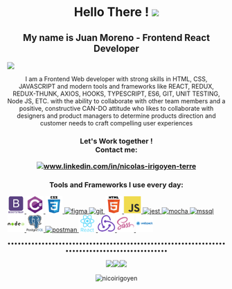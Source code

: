 <h1 align="center" >Hello There ! <img src="https://raw.githubusercontent.com/MartinHeinz/MartinHeinz/master/wave.gif" width="30px"></h1>
<h2 align="center" color= #308446>My name is Juan Moreno - Frontend React Developer</h2>

<img align="center"  src="https://media1.giphy.com/media/u2pmTWUi0MXjyrMaVj/200.gif"/>



<p align="center">  
I am a Frontend Web developer with strong skills in HTML, CSS, JAVASCRIPT and modern tools and frameworks like REACT, REDUX, REDUX-THUNK, AXIOS, HOOKS, TYPESCRIPT, ES6, GIT, UNIT TESTING, Node JS, ETC. with the ability to collaborate with other team members and a positive, constructive CAN-DO attitude who likes to collaborate with designers and product managers to determine products direction and customer needs to craft compelling user experiences
</p> 

<h3 align="center">Let's Work together ! 
 <br> Contact me:
<p align="center">
<a href="https://www.linkedin.com/in/juanmoreno7/" target="blank"><img align="center" src="https://raw.githubusercontent.com/rahuldkjain/github-profile-readme-generator/master/src/images/icons/Social/linked-in-alt.svg" alt="www.linkedin.com/in/nicolas-irigoyen-terre" height="30" width="40" /></a>
</h3>
 

<h3 align="center">Tools and Frameworks I use every day:</h3>
<p align="left">  <a href="https://getbootstrap.com" target="_blank"> <img src="https://raw.githubusercontent.com/devicons/devicon/master/icons/bootstrap/bootstrap-plain-wordmark.svg" alt="bootstrap" width="40" height="40"/> </a> <a href="https://www.w3schools.com/cs/" target="_blank"> <img src="https://raw.githubusercontent.com/devicons/devicon/master/icons/csharp/csharp-original.svg" alt="csharp" width="40" height="40"/> </a> <a href="https://www.w3schools.com/css/" target="_blank"> <img src="https://raw.githubusercontent.com/devicons/devicon/master/icons/css3/css3-original-wordmark.svg" alt="css3" width="40" height="40"/> </a>  <a href="https://www.figma.com/" target="_blank"> <img src="https://www.vectorlogo.zone/logos/figma/figma-icon.svg" alt="figma" width="40" height="40"/> </a> <a href="https://git-scm.com/" target="_blank"> <img src="https://www.vectorlogo.zone/logos/git-scm/git-scm-icon.svg" alt="git" width="40" height="40"/> </a> <a href="https://www.w3.org/html/" target="_blank"> <img src="https://raw.githubusercontent.com/devicons/devicon/master/icons/html5/html5-original-wordmark.svg" alt="html5" width="40" height="40"/> </a> <a href="https://developer.mozilla.org/en-US/docs/Web/JavaScript" target="_blank"> <img src="https://raw.githubusercontent.com/devicons/devicon/master/icons/javascript/javascript-original.svg" alt="javascript" width="40" height="40"/> </a> <a href="https://jestjs.io" target="_blank"> <img src="https://www.vectorlogo.zone/logos/jestjsio/jestjsio-icon.svg" alt="jest" width="40" height="40"/> </a> <a href="https://mochajs.org" target="_blank"> <img src="https://www.vectorlogo.zone/logos/mochajs/mochajs-icon.svg" alt="mocha" width="40" height="40"/> </a> <a href="https://www.microsoft.com/en-us/sql-server" target="_blank"> <img src="https://www.svgrepo.com/show/303229/microsoft-sql-server-logo.svg" alt="mssql" width="40" height="40"/> </a> <a href="https://nodejs.org" target="_blank"> <img src="https://raw.githubusercontent.com/devicons/devicon/master/icons/nodejs/nodejs-original-wordmark.svg" alt="nodejs" width="40" height="40"/> </a> <a href="https://www.postgresql.org" target="_blank"> <img src="https://raw.githubusercontent.com/devicons/devicon/master/icons/postgresql/postgresql-original-wordmark.svg" alt="postgresql" width="40" height="40"/> </a> <a href="https://postman.com" target="_blank"> <img src="https://www.vectorlogo.zone/logos/getpostman/getpostman-icon.svg" alt="postman" width="40" height="40"/> </a> <a href="https://reactjs.org/" target="_blank"> <img src="https://raw.githubusercontent.com/devicons/devicon/master/icons/react/react-original-wordmark.svg" alt="react" width="40" height="40"/> </a> <a href="https://redux.js.org" target="_blank"> <img src="https://raw.githubusercontent.com/devicons/devicon/master/icons/redux/redux-original.svg" alt="redux" width="40" height="40"/> </a> <a href="https://sass-lang.com" target="_blank"> <img src="https://raw.githubusercontent.com/devicons/devicon/master/icons/sass/sass-original.svg" alt="sass" width="40" height="40"/> </a> <a href="https://webpack.js.org" target="_blank"> <img src="https://raw.githubusercontent.com/devicons/devicon/d00d0969292a6569d45b06d3f350f463a0107b0d/icons/webpack/webpack-original-wordmark.svg" alt="webpack" width="40" height="40"/> </a> </p>



<!-- <p><img align="left" src="https://github-readme-stats.vercel.app/api/top-langs?username=nicoirigoyen&show_icons=true&title_color=00dbaf&text_color=#000000&locale=en&layout=compact" alt="nicoirigoyen" /></p>

<p>&nbsp;<img align="center" src="https://github-readme-stats.vercel.app/api?username=nicoirigoyen&show_icons=true&title_color=#000000&text_color=#000000&hide_border=true&locale=en" alt="nicoirigoyen" /></p>


<p><img align="center" src="https://github-readme-streak-stats.herokuapp.com/?user=nicoirigoyen&theme=dark" alt="nicoirigoyen" /></p>
 -->
 <p align="center">••••••••••••••••••••••••••••••••••••••••••••••••••••••••••••••••••••••••••••••••••••••••••••••</p>
<p align="center">
  <img src="https://media3.giphy.com/media/ln7z2eWriiQAllfVcn/200w.webp" width="100"><img src="https://i.giphy.com/media/eNAsjO55tPbgaor7ma/200w.webp" width="100"><img src="https://i.giphy.com/media/IdyAQJVN2kVPNUrojM/200.webp" width="100">
</p>
<p align="center"> <img src="https://komarev.com/ghpvc/?username=nicoirigoyen&label=Vistas&color=0e75b6&style=flat" alt="nicoirigoyen" /> </p>


